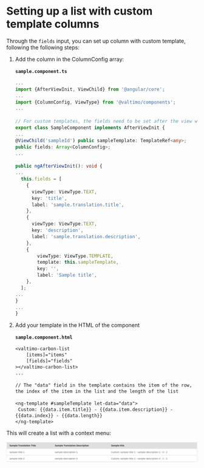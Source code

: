 # Setting up a list with custom template columns

Through the `fields` input, you can set up column with custom template, following the following steps:

1.  Add the column in the ColumnConfig array:

    **`sample.component.ts`**

    ```typescript
    ...
    import {AfterViewInit, ViewChild} from '@angular/core';
    ...
    import {ColumnConfig, ViewType} from '@valtimo/components';
    ...

    // For custom templates, the fields need to be set after the view was initialized
    export class SampleComponent implements AfterViewInit {
    ...
    @ViewChild('sampleId') public sampleTemplate: TemplateRef<any>;
    public fields: Array<ColumnConfig>;
    ...

    public ngAfterViewInit(): void {
    ...
      this.fields = [
        {
          viewType: ViewType.TEXT,
          key: 'title',
          label: 'sample.translation.title',
        },
        {
          viewType: ViewType.TEXT,
          key: 'description',
          label: 'sample.translation.description',
        },
        {
            viewType: ViewType.TEMPLATE,
            template: this.sampleTemplate,
            key: '',
            label: 'Sample title',
        },
      ];
    ...
    }
    ...
    }
    ```
2.  Add your template in the HTML of the component

    **`sample.component.html`**

    ```angular2html
    <valtimo-carbon-list
        [items]="items"
        [fields]="fields"
    ></valtimo-carbon-list>
    ...

    // The "data" field in the template contains the item of the row, the index of the item in the list and the length of the list

    <ng-template #sampleTemplate let-data="data">
     Custom: {{data.item.title}} - {{data.item.description}} - {{data.index}} - {{data.length}}
    </ng-template>
    ```

This will create a list with a context menu:

![list-with-custom.png](../../../reference/user-interface/components/valtimo-carbon-list/img/list-with-custom.png)
